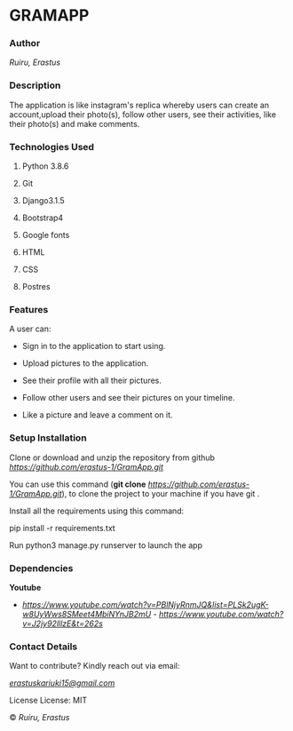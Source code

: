 # **GRAMAPP**

### **Author**

*Ruiru, Erastus*

### **Description**

The application is like instagram's replica whereby users can create an account,upload their photo(s), follow other users, see their activities, like their photo(s) and make comments.

### **Technologies Used**

1) Python 3.8.6

2) Git

3) Django3.1.5

4) Bootstrap4

5) Google fonts

6) HTML

7) CSS

8) Postres

### **Features**

A user can:

- Sign in to the application to start using.

- Upload pictures to the application.

- See their profile with all their pictures.

- Follow other users and see their pictures on your timeline.

- Like a picture and leave a comment on it.

### **Setup Installation**

Clone or download and unzip the repository from github *https://github.com/erastus-1/GramApp.git*

You can use this command (**git clone** *https://github.com/erastus-1/GramApp.git*), to clone the project to your machine if you have git .

Install all the requirements using this command:

pip install -r requirements.txt

Run python3 manage.py runserver to launch the app

### **Dependencies**

**Youtube**
 - *https://www.youtube.com/watch?v=PBlNjyRnmJQ&list=PLSk2ugK-w8UyWws8SMeet4MbiNYnJB2mU - https://www.youtube.com/watch?v=J2jy92lllzE&t=262s*

### **Contact Details**
Want to contribute? Kindly reach out via email:

*erastuskariuki15@gmail.com*

License
License: MIT

© *Ruiru, Erastus*